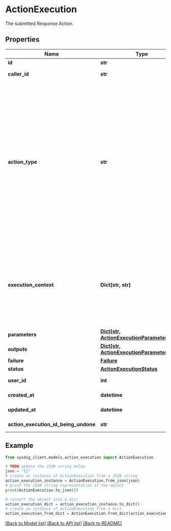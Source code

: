 # ActionExecution

The submitted Response Action.

## Properties

Name | Type | Description | Notes
------------ | ------------- | ------------- | -------------
**id** | **str** | The ID of the Response Action. | 
**caller_id** | **str** | The ID of the user that executed the Response action. | [optional] 
**action_type** | **str** | The name of the Response Action to execute. It may be one of the following: - KILL_PROCESS - KILL_CONTAINER - STOP_CONTAINER - PAUSE_CONTAINER - FILE_QUARANTINE - FILE_ACQUIRE - UNPAUSE_CONTAINER - FILE_UNQUARANTINE - START_CONTAINER  The following actions serve as the undo for previous actions: - START_CONTAINER: undo for STOP_CONTAINER\\ - UNPAUSE_CONTAINER: undo for PAUSE_CONTAINER\\ - FILE_UNQUARANTINE: undo for FILE_QUARANTINE\\  Do not use undo actions in [submitActionExecutionv1](#tag/Response-actions/operation/submitActionExecutionv1).  You can execute an undo actions using the service [undoActionExecutionV1](#tag/Response-actions/operation/undoActionExecutionV1).  | 
**execution_context** | **Dict[str, str]** | The context in which the Response Action is executed.\\ It may contain additional information on the Response Action being executed, such as the host name or the MAC address.\\ For example:\\ &#x60;&#x60;&#x60;json {     \&quot;host.hostName\&quot;: \&quot;my-host\&quot;,     \&quot;host.mac\&quot;: \&quot;00:00:00:00:00:00\&quot;,     \&quot;host.id\&quot;: \&quot;abc123\&quot; } &#x60;&#x60;&#x60;  | 
**parameters** | [**Dict[str, ActionExecutionParameterValue]**](ActionExecutionParameterValue.md) | The parameters used to request the Response Action execution. | 
**outputs** | [**Dict[str, ActionExecutionParameterValue]**](ActionExecutionParameterValue.md) | The parameters used to request the Response Action execution. | [optional] 
**failure** | [**Failure**](Failure.md) |  | [optional] 
**status** | [**ActionExecutionStatus**](ActionExecutionStatus.md) |  | 
**user_id** | **int** | The ID of the user that submitted the Response Action. | [optional] 
**created_at** | **datetime** | The date and time the Response Action was submitted. | 
**updated_at** | **datetime** | The date and time the Response Action was last updated. | [optional] 
**action_execution_id_being_undone** | **str** | The ID of the Response Action being undone. | [optional] 

## Example

```python
from sysdig_client.models.action_execution import ActionExecution

# TODO update the JSON string below
json = "{}"
# create an instance of ActionExecution from a JSON string
action_execution_instance = ActionExecution.from_json(json)
# print the JSON string representation of the object
print(ActionExecution.to_json())

# convert the object into a dict
action_execution_dict = action_execution_instance.to_dict()
# create an instance of ActionExecution from a dict
action_execution_from_dict = ActionExecution.from_dict(action_execution_dict)
```
[[Back to Model list]](../README.md#documentation-for-models) [[Back to API list]](../README.md#documentation-for-api-endpoints) [[Back to README]](../README.md)


